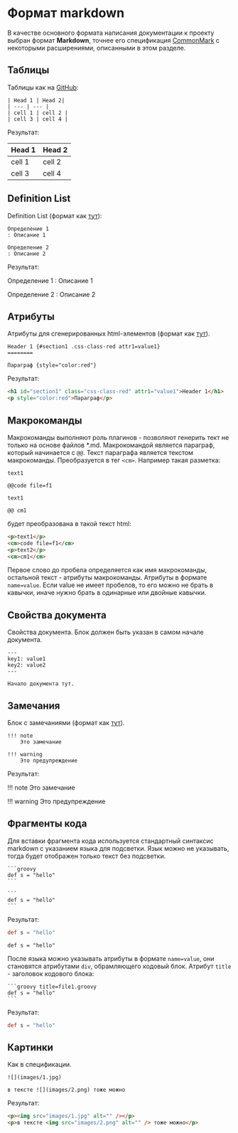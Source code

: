 
Формат markdown
===============

В качестве основного формата написания документации к проекту выбран формат **Markdown**,
точнее его спецификация [CommonMark](http://commonmark.org) с некоторыми расширениями,
описанными в этом разделе.

Таблицы
-------

Таблицы как на [GitHub](https://help.github.com/articles/organizing-information-with-tables):

```
| Head 1 | Head 2|
| --- | --- |
| cell 1 | cell 2 |
| cell 3 | cell 4 |
```

Результат:

| Head 1 | Head 2|
| --- | --- |
| cell 1 | cell 2 |
| cell 3 | cell 4 |


Definition List
---------------

Definition List (формат как [тут](https://michelf.ca/projects/php-markdown/extra/#def-list)):

```
Определение 1
: Описание 1

Определение 2
: Описание 2
```

Результат:

Определение 1
: Описание 1

Определение 2
: Описание 2


Атрибуты
--------

Атрибуты для сгенерированных html-элементов 
(формат как [тут](https://github.com/vsch/flexmark-java/wiki/Attributes-Extension)).


```
Header 1 {#section1 .css-class-red attr1=value1}
========

Параграф {style="color:red"}

```

Результат:

```html
<h1 id="section1" class="css-class-red" attr1="value1">Header 1</h1>
<p style="color:red">Параграф</p>
```


Макрокоманды
------------

Макрокоманды выполняют роль плагинов - позволяют генерить тект не только на основе файлов *.md. 
Макрокомандой является параграф, который начинается с `@@`. Текст параграфа является текстом
макрокоманды. Преобразуется в тег `<cm>`. Например такая разметка:

```
text1

@@code file=f1

text1

@@ cm1
```

будет преобразована в такой текст html:

```html
<p>text1</p>
<cm>code file=f1</cm>
<p>text2</p>
<cm>cm1</cm>
```

Первое слово до пробела определяется как имя макрокоманды, остальной текст - атрибуты
макрокоманды. Атрибуты в формате `name=value`. Если value не имеет пробелов, 
то его можно не брать в кавычки, иначе нужно брать в одинарные или двойные кавычки.


Свойства документа
------------------

Свойства документа.
Блок должен быть указан в самом начале документа.

    ---
    key1: value1
    key2: value2
    ---
    
    Начало документа тут.


Замечания
---------

Блок с замечаниями (формат как [тут](https://github.com/vsch/flexmark-java/wiki/Admonition-Extension)).

```
!!! note
    Это замечание
    
!!! warning
    Это предупреждение
```

Результат:

!!! note
    Это замечание
    
!!! warning
    Это предупреждение


Фрагменты кода
--------------

Для вставки фрагмента кода используется стандартный синтаксис markdown с указанием
языка для подсветки. Язык можно не указывать, тогда будет отображен только текст
без подсветки. 

~~~
```groovy
def s = "hello"
```

```
def s = "hello"
```
~~~

Результат:

```groovy
def s = "hello"
```

```
def s = "hello"
```

После языка можно указывать атрибуты в формате `name=value`, они становятся атрибутами
`div`, обрамляющего кодовый блок. Атрибут `title` - заголовок кодового блока:

~~~
```groovy title=file1.groovy
def s = "hello"
```
~~~

Результат:

```groovy title=file1.groovy
def s = "hello"
```


Картинки
--------

Как в спецификации.

```
![](images/1.jpg)

в тексте ![](images/2.png) тоже можно
```

Результат:

```html
<p><img src="images/1.jpg" alt="" /></p>
<p>в тексте <img src="images/2.png" alt="" /> тоже можно</p>
```

